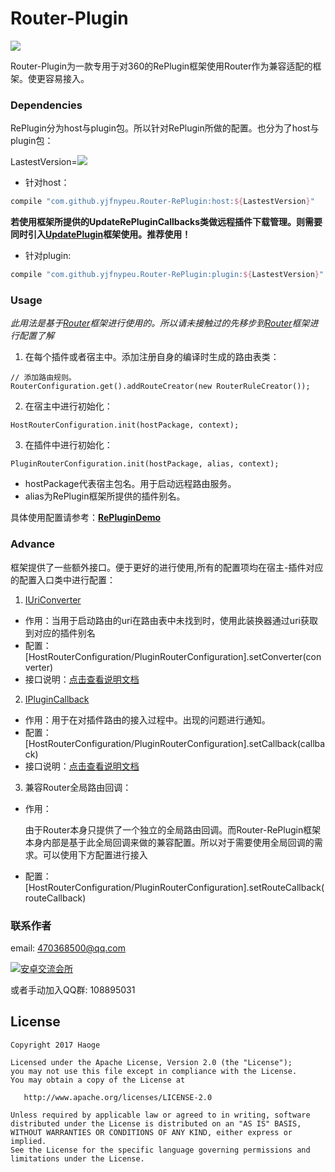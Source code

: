 # Router-Plugin
[![](https://jitpack.io/v/yjfnypeu/Router-RePlugin.svg)](https://jitpack.io/#yjfnypeu/Router-RePlugin)


Router-Plugin为一款专用于对360的RePlugin框架使用Router作为兼容适配的框架。使更容易接入。

### Dependencies

RePlugin分为host与plugin包。所以针对RePlugin所做的配置。也分为了host与plugin包：

LastestVersion=[![](https://jitpack.io/v/yjfnypeu/Router-RePlugin.svg)](https://jitpack.io/#yjfnypeu/Router-RePlugin)


- 针对host：

```groovy
compile "com.github.yjfnypeu.Router-RePlugin:host:${LastestVersion}"
```
 **若使用框架所提供的UpdateRePluginCallbacks类做远程插件下载管理。则需要同时引入[UpdatePlugin](https://github.com/yjfnypeu/UpdatePlugin)框架使用。推荐使用！**
 
- 针对plugin:

```groovy
compile "com.github.yjfnypeu.Router-RePlugin:plugin:${LastestVersion}"
```

### Usage

*此用法是基于[Router](https://github.com/yjfnypeu/Router)框架进行使用的。所以请未接触过的先移步到[Router](https://github.com/yjfnypeu/Router)框架进行配置了解*

1. 在每个插件或者宿主中。添加注册自身的编译时生成的路由表类：

```
// 添加路由规则。
RouterConfiguration.get().addRouteCreator(new RouterRuleCreator());
```

2. 在宿主中进行初始化：

```
HostRouterConfiguration.init(hostPackage, context);
```

3. 在插件中进行初始化：

```
PluginRouterConfiguration.init(hostPackage, alias, context);
```

- hostPackage代表宿主包名。用于启动远程路由服务。
- alias为RePlugin框架所提供的插件别名。

具体使用配置请参考：**[RePluginDemo](https://github.com/JumeiRdGroup/Router/tree/master/demos/RePluginDemo)**

### Advance

框架提供了一些额外接口。便于更好的进行使用,所有的配置项均在宿主-插件对应的配置入口类中进行配置：

1. [IUriConverter](https://github.com/yjfnypeu/Router-RePlugin/blob/master/core/src/main/java/com/lzh/router/replugin/core/IUriConverter.java)

- 作用：当用于启动路由的uri在路由表中未找到时，使用此装换器通过uri获取到对应的插件别名
- 配置：[HostRouterConfiguration/PluginRouterConfiguration].setConverter(converter)
- 接口说明：[点击查看说明文档](https://github.com/yjfnypeu/Router-RePlugin/blob/master/core/src/main/java/com/lzh/router/replugin/core/IUriConverter.java)

2. [IPluginCallback](https://github.com/yjfnypeu/Router-RePlugin/blob/master/core/src/main/java/com/lzh/router/replugin/core/IPluginCallback.java)

- 作用：用于在对插件路由的接入过程中。出现的问题进行通知。
- 配置：[HostRouterConfiguration/PluginRouterConfiguration].setCallback(callback)
- 接口说明：[点击查看说明文档](https://github.com/yjfnypeu/Router-RePlugin/blob/master/core/src/main/java/com/lzh/router/replugin/core/IPluginCallback.java)

3. 兼容Router全局路由回调：

- 作用：

	由于Router本身只提供了一个独立的全局路由回调。而Router-RePlugin框架本身内部是基于此全局回调来做的兼容配置。所以对于需要使用全局回调的需求。可以使用下方配置进行接入
- 配置：[HostRouterConfiguration/PluginRouterConfiguration].setRouteCallback(routeCallback)

### 联系作者
email: 470368500@qq.com

<a target="_blank" href="http://shang.qq.com/wpa/qunwpa?idkey=99e758d20823a18049a06131b6d1b2722878720a437b4690e238bce43aceb5e1"><img border="0" src="http://pub.idqqimg.com/wpa/images/group.png" alt="安卓交流会所" title="安卓交流会所"></a>

或者手动加入QQ群: 108895031

## License
```
Copyright 2017 Haoge

Licensed under the Apache License, Version 2.0 (the "License");
you may not use this file except in compliance with the License.
You may obtain a copy of the License at

   http://www.apache.org/licenses/LICENSE-2.0

Unless required by applicable law or agreed to in writing, software
distributed under the License is distributed on an "AS IS" BASIS,
WITHOUT WARRANTIES OR CONDITIONS OF ANY KIND, either express or implied.
See the License for the specific language governing permissions and
limitations under the License.
```


